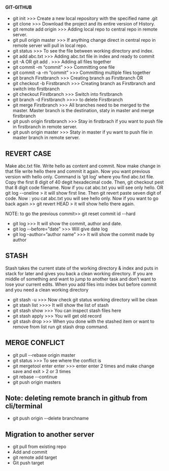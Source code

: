 #### GIT-GITHUB

* git init	>>> Create a new local repository with the specified name  .git
* git clone <existing central repo link>	>>> Download the project and its entire version of History.
* git remote add origin <remote repo link>	>>> Adding local repo to central repo in remote server.
* git pull origin master	>>> If anything change direct in central repo in remote server will pull in local repo.
* git status	>>> To see the file between working directory and index.
* git add abc.txt	  >>> Adding abc.txt file in index and ready to commit
* git -A OR  git add . 	>>> Adding all files together 
* git commit -m “commit”	>>> Committing one file
* git commit -a -m “commit”	>>> Committing multiple files together
* git branch Firstbranch	>>> Creating branch as Firstbranch                              OR
* git checkout -b Firstbranch	>>> Creating branch as Firstbranch and switch into firstbranch
* git checkout Firstbranch	>>> Switch into firstbranch
* git branch -d Firstbranch   >>>> to delete Firstbranch 
* git merge Firstbranch	   >>> All branches need to be merged to the master. Master branch is the destination, staty in master and merge firstbranch
* git push origin firstbranch	  >>> Stay in firstbrach if you want to push file in firstbranch in remote server.
* git push origin master	>>> Staty in master if yu want to push file in master branch in remote server.

REVERT CASE
--

Make abc.txt file. Write hello as content and commit. Now make change in that file write hello there and commit it again. Now you want previous version with  hello only. Command is ‘git log’ where you find abc.txt file. Copy the first 8 digit of 40 degit hexadecimal code. Then, git checkout pest that 8 digit code filename. Now if you cat abc.txt you will see only hello.
OR  git log --oneline > it will show first line. Then git revert paste seven digit of code. Now : you cat abc.txt you will see hello only. Now if you want to go back again >> git revert HEAD > it will show hello there again.

NOTE: to go the previous commit>> git reset commit id --hard

* git log	   >>> It will show the commit, author and date.
* git log --before=”date” 	>>> Will give date log
* git log –author=”author name” 	>>> It will show the commit made by author

STASH
-

Stash takes the current state of the working directory & index and puts in stack for later and gives you back a clean working directory. If you are middle of something and want to jump to another task and don’t want to lose your current edits.
When you add files into index but before commit and you need a clean working directory

* git stash -u	 >>> Now check git status working directory will be clean
* git stash list 	>>>> It will show the list of stash
* git stash show 	>>> You can inspect stash files here
* git stash apply	>>> You will get old record
* git stash drop	>>> When you done with the stashed item or want to remove from list run git stash drop command.

MERGE CONFLICT
--------------
* git pull --rebase origin master 	
* git status	>>> To see where the conflict is
* git mergetool enter enter 	>>> enter enter 2 times and make change save and exit > 2 or 3 times
* git rebase --continue	
* git push origin masters	

Note: deleting remote branch in github from cli/terminal
-------------------------------------------------------
* git push origin --delete branchname


Migration to another server
-
* git pull from existing repo
* Add and commit
* git remote add target <url of target server>
* Git push target



